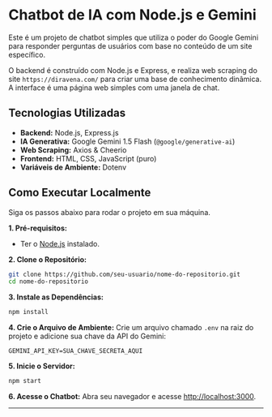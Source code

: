 # Chatbot de IA com Node.js e Gemini

Este é um projeto de chatbot simples que utiliza o poder do Google Gemini para responder perguntas de usuários com base no conteúdo de um site específico.

O backend é construído com Node.js e Express, e realiza web scraping do site `https://diravena.com/` para criar uma base de conhecimento dinâmica. A interface é uma página web simples com uma janela de chat.

## Tecnologias Utilizadas

  * **Backend:** Node.js, Express.js
  * **IA Generativa:** Google Gemini 1.5 Flash (`@google/generative-ai`)
  * **Web Scraping:** Axios & Cheerio
  * **Frontend:** HTML, CSS, JavaScript (puro)
  * **Variáveis de Ambiente:** Dotenv

## Como Executar Localmente

Siga os passos abaixo para rodar o projeto em sua máquina.

**1. Pré-requisitos:**

  * Ter o [Node.js](https://nodejs.org/en/) instalado.

**2. Clone o Repositório:**

```bash
git clone https://github.com/seu-usuario/nome-do-repositorio.git
cd nome-do-repositorio
```

**3. Instale as Dependências:**

```bash
npm install
```

**4. Crie o Arquivo de Ambiente:**
Crie um arquivo chamado `.env` na raiz do projeto e adicione sua chave da API do Gemini:

```
GEMINI_API_KEY=SUA_CHAVE_SECRETA_AQUI
```

**5. Inicie o Servidor:**

```bash
npm start
```

**6. Acesse o Chatbot:**
Abra seu navegador e acesse [http://localhost:3000](https://www.google.com/search?q=http://localhost:3000).

-----
